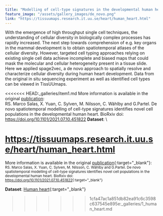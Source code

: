 ```yaml
---
title: "Modelling of cell-type signatures in the developmental human heart"
feature_image: "/assets/gallery_images/de_novo.png"
link: "https://tissuumaps.research.it.uu.se/heart/human_heart.html"
---
```


With the emergence of high throughput single cell techniques, the understanding of cellular diversity in biologically complex processes has rapidly increased. The next step towards comprehension of e.g. key organs in the mammal development is to obtain spatiotemporal atlases of the cellular diversity. However, targeted cell typing approaches relying on existing single cell data achieve incomplete and biased maps that could mask the molecular and cellular heterogeneity present in a tissue slide. Here we applied spage2vec, a de novo approach to spatially resolve and characterize cellular diversity during human heart development. Data from the original in situ sequencing experiment as well as identified cell types can be viewed in TissUUmaps. 

<<<<<<< HEAD:_galleries/item1.md
More information is available in the original <a href="https://doi.org/10.1101/2021.07.10.451822"> publication</a>: \
RS. Marco Salas, X. Yuan,  C. Sylven,  M. Nilsson,  C. Wählby and  G.Partel. De novo spatiotemporal modelling of cell-type signatures identifies novel cell populations in the developmental human heart. BioRxiv doi: <a href="https://doi.org/10.1101/2021.07.10.451822"> https://doi.org/10.1101/2021.07.10.451822</a>
**Dataset**: \

<a href="https://tissuumaps.research.it.uu.se/heart/human_heart.html"> https://tissuumaps.research.it.uu.se/heart/human_heart.html</a>
=======
More information is available in the original [publication](https://doi.org/10.1101/2021.07.10.451822){:target="_blank"}: \
<small>RS. Marco Salas, X. Yuan,  C. Sylven,  M. Nilsson,  C. Wählby and  G.Partel. De novo spatiotemporal modelling of cell-type signatures identifies novel cell populations in the developmental human heart. BioRxiv doi: <https://doi.org/10.1101/2021.07.10.451822>{:target="_blank"}</small>

**Dataset**: [Human heart](https://tissuumaps.research.it.uu.se/heart/human_heart.html){:target="_blank"}
>>>>>>> 1cfa47ac1a851db82ea91c6c3598c637545e895e:_galleries/1_human_heart.md
